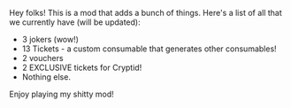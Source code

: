 Hey folks! This is a mod that adds a bunch of things. Here's a list of all that we currently have (will be updated):
- 3 jokers (wow!)
- 13 Tickets - a custom consumable that generates other consumables!
- 2 vouchers
- 2 EXCLUSIVE tickets for Cryptid!
- Nothing else.

Enjoy playing my shitty mod!
